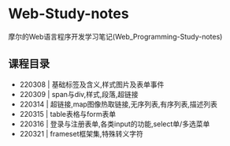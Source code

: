 # Web-Study-notes
摩尔的Web语言程序开发学习笔记(Web_Programming-Study-notes)

## 课程目录
* 220308 | 基础标签及含义,样式图片及表单事件
* 220309 | span与div,样式,段落,超链接
* 220314 | 超链接,map图像热取链接,无序列表,有序列表,描述列表
* 220315 | table表格与form表单
* 220316 | 登录与注册表单,各类input的功能,select单/多选菜单
* 220321 | frameset框架集,特殊转义字符